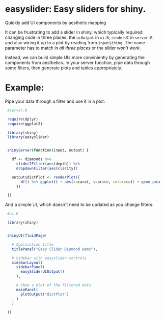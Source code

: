 # easyslider: Easy sliders for shiny.

Quickly add UI components by aesthetic mapping

  It can be frustrating to add a slider in shiny, which typically required changing
code in three places: the `uiOutput` in `ui.R`, `renderUI` in `server.R` and also wiring it
up to a plot by reading from `input$thing`. The name parameter has to match in *all three places*
or the slider *won't work*.

  Instead, we can build simple UIs more conviniently by generating the components from aesthetics. In your server
function, pipe data through some filters, then generate plots and tables appropriately.

# Example:

Pipe your data through a filter and use it in a plot:

```r
 #server.R

 require(dplyr)
 require(ggplot2)

 library(shiny)
 library(easyslider)


 shinyServer(function(input, output) {

   df <- diamonds %>%
     slider2Filter(aes(depth)) %>%
     dropdownFilter(aes(clarity))

   output$distPlot <- renderPlot({
       df() %>% ggplot() + aes(x=carat, y=price, color=cut) + geom_point()
     })

 })

```

And a simple UI, which doesn't need to be updated as you change filters:


```r
 #ui.R

 library(shiny)


 shinyUI(fluidPage(

   # Application title
   titlePanel("Easy Slider Diamond Demo"),

   # Sidebar with easyslider controls
   sidebarLayout(
     sidebarPanel(
       easySliderUIOutput()
     ),

     # Show a plot of the filtered data
     mainPanel(
       plotOutput("distPlot")
     )
   )

 ))



```
